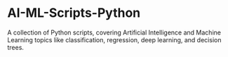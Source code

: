 # AI-ML-Scripts-Python
A collection of Python scripts, covering Artificial Intelligence and Machine Learning topics like classification, regression, deep learning, and decision trees.
